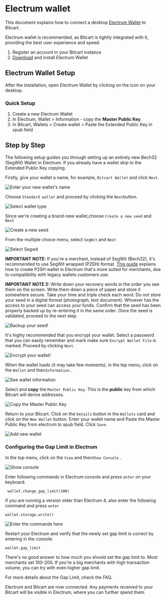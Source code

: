 # Electrum wallet

This document explains how to connect a desktop [Electrum Wallet](https://electrum.org/) to Bitcart.

Electrum wallet is recommended, as Bitcart is tightly integrated with it, providing the best user experience and speed.

1. Register an account in your Bitcart instance
2. ​[Download](https://electrum.org/#download) and install Electrum Wallet

## Electrum Wallet Setup <a href="#electrum-wallet-setup" id="electrum-wallet-setup"></a>

After the installation, open Electrum Wallet by clicking on the icon on your desktop.

### Quick Setup <a href="#quick-setup" id="quick-setup"></a>

1. Create a new Electrum Wallet
2. In Electrum, Wallet > Information - copy the **Master Public Key**.
3. In Bitcart, Wallets > Create wallet > Paste the Extended Public Key in xpub field

## Step by Step <a href="#step-by-step" id="step-by-step"></a>

The following setup guides you through setting up an entirely new Bech32 (SegWit) Wallet in Electrum. If you already have a wallet skip to the Extended Public Key copying.

Firstly, give your wallet a name, for example, `Bitcart Wallet` and click `Next`.

![Enter your new wallet's name](../.gitbook/assets/electrum_createwallet.png)

Choose `Standard wallet` and proceed by clicking the `Next`button.

![Select wallet type](../.gitbook/assets/electrum_createwallet_step2.png)

Since we're creating a brand-new wallet,choose `Create a new seed` and `Next`

![Create a new seed](../.gitbook/assets/electrum_createwallet_step3.png)

From the multiple choice menu, select `SegWit` and `Next`

![Select Segwit](../.gitbook/assets/electrum_createwallet_step4.png)

**IMPORTANT NOTE:** If you're a merchant, instead of SegWit (Bech32), it's recommended to use SegWit wrapped (P2SH) format. [This guide](https://www.youtube.com/watch?v=-1DBJWwA2Cw) explains how to create P2SH wallet in Electrum that's more suited for merchants, due to compatibility with legacy wallets customers use.

**IMPORTANT NOTE 2:** Write down your recovery words in the order you see them on the screen. Write them down a piece of paper and store it somewhere secure. Take your time and triple check each word. Do not store your seed in a digital format (photograph, text document). Whoever has the access to your seed can access your funds. Confirm that the seed has been properly backed up by re-entering it in the same order. Once the seed is validated, proceed to the next step.

![Backup your seed!](../.gitbook/assets/electrum_createwallet_step5.png)

It's highly recommended that you encrypt your wallet. Select a password that you can easily remember and mark make sure `Encrypt Wallet File` is marked. Proceed by clicking `Next`.

![Encrypt your wallet!](../.gitbook/assets/electrum_createwallet_step6.png)

When the wallet loads (it may take few moments), in the top menu, click on the `Wallet` and then`Information` .

![See wallet information](../.gitbook/assets/electrum_createwallet_step7.png)

Select and **copy** the `Master Public Key`. This is the **public** key from which Bitcart will derive addresses.

![Copy the Master Public Key](../.gitbook/assets/electrum_createwallet_step8.png)

Return to your Bitcart. Click on the `Details` button in the `Wallets` card and click on the `New Wallet` button. Enter your wallet name and Paste the Master Public Key from electrum to xpub field. Click `Save`.

![Add new wallet](../.gitbook/assets/connect_electrum.png)

### Configuring the Gap Limit in Electrum <a href="#configuring-the-gap-limit-in-electrum" id="configuring-the-gap-limit-in-electrum"></a>

In the top menu, click on the `View` and then`Show Console` .

![Show console](../.gitbook/assets/electrum_gaplimit.png)

Enter following commands in Electrum console and press `enter` on your keyboard.

```
 wallet.change_gap_limit(100) 
```

If you are running a version older than Electrum 4, also enter the following command and press `enter`

```
wallet.storage.write()
```

![Enter the commands here](../.gitbook/assets/electrum_gaplimit_step2.png)

Restart your Electrum and verify that the newly set gap limit is correct by entering in the console:

```
wallet.gap_limit
```

There's no good answer to how much you should set the gap limit to. Most merchants set 100-200. If you're a big merchants with high transaction volume, you can try with even higher gap limit.

For more details about the Gap Limit, check the FAQ.

Electrum and Bitcart are now connected. Any payments received to your Bitcart will be visible in Electrum, where you can further spend them.
